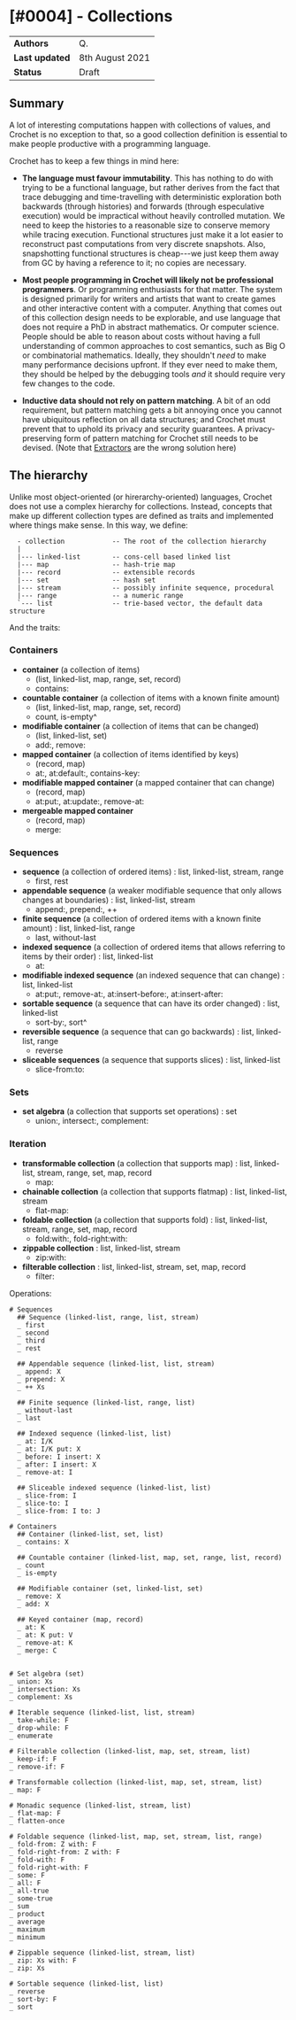 # [#0004] - Collections

|                  |                 |
| ---------------- | --------------- |
| **Authors**      | Q.              |
| **Last updated** | 8th August 2021 |
| **Status**       | Draft           |

## Summary

A lot of interesting computations happen with collections of values, and Crochet is no exception to that, so a good collection definition is essential to make people productive with a programming language.

Crochet has to keep a few things in mind here:

- **The language must favour immutability**. This has nothing to do with trying to be a functional language, but rather derives from the fact that trace debugging and time-travelling with deterministic exploration both backwards (through histories) and forwards (through especulative execution) would be impractical without heavily controlled mutation. We need to keep the histories to a reasonable size to conserve memory while tracing execution. Functional structures just make it a lot easier to reconstruct past computations from very discrete snapshots. Also, snapshotting functional structures is cheap---we just keep them away from GC by having a reference to it; no copies are necessary.

- **Most people programming in Crochet will likely not be professional programmers**. Or programming enthusiasts for that matter. The system is designed primarily for writers and artists that want to create games and other interactive content with a computer. Anything that comes out of this collection design needs to be explorable, and use language that does not require a PhD in abstract mathematics. Or computer science. People should be able to reason about costs without having a full understanding of common approaches to cost semantics, such as Big O or combinatorial mathematics. Ideally, they shouldn't _need_ to make many performance decisions upfront. If they ever need to make them, they should be helped by the debugging tools _and_ it should require very few changes to the code.

- **Inductive data should not rely on pattern matching**. A bit of an odd requirement, but pattern matching gets a bit annoying once you cannot have ubiquitous reflection on all data structures; and Crochet must prevent that to uphold its privacy and security guarantees. A privacy-preserving form of pattern matching for Crochet still needs to be devised. (Note that [Extractors](https://citeseerx.ist.psu.edu/viewdoc/download?doi=10.1.1.88.5295&rep=rep1&type=pdf) are the wrong solution here)

## The hierarchy

Unlike most object-oriented (or hirerarchy-oriented) languages, Crochet does not use a complex hierarchy for collections. Instead, concepts that make up different collection types are defined as traits and implemented where things make sense. In this way, we define:

```
  - collection            -- The root of the collection hierarchy
  |
  |--- linked-list        -- cons-cell based linked list
  |--- map                -- hash-trie map
  |--- record             -- extensible records
  |--- set                -- hash set
  |--- stream             -- possibly infinite sequence, procedural
  |--- range              -- a numeric range
  `--- list               -- trie-based vector, the default data structure
```

And the traits:

### Containers

- **container** (a collection of items)
  - (list, linked-list, map, range, set, record)
  - contains:
- **countable container** (a collection of items with a known finite amount)
  - (list, linked-list, map, range, set, record)
  - count, is-empty^
- **modifiable container** (a collection of items that can be changed)
  - (list, linked-list, set)
  - add:, remove:
- **mapped container** (a collection of items identified by keys)
  - (record, map)
  - at:, at:default:, contains-key:
- **modifiable mapped container** (a mapped container that can change)
  - (record, map)
  - at:put:, at:update:, remove-at:
- **mergeable mapped container**
  - (record, map)
  - merge:

### Sequences

- **sequence** (a collection of ordered items)
  : list, linked-list, stream, range
  - first, rest
- **appendable sequence** (a weaker modifiable sequence that only allows changes at boundaries)
  : list, linked-list, stream
  - append:, prepend:, ++
- **finite sequence** (a collection of ordered items with a known finite amount)
  : list, linked-list, range
  - last, without-last
- **indexed sequence** (a collection of ordered items that allows referring to items by their order)
  : list, linked-list
  - at:
- **modifiable indexed sequence** (an indexed sequence that can change)
  : list, linked-list
  - at:put:, remove-at:, at:insert-before:, at:insert-after:
- **sortable sequence** (a sequence that can have its order changed)
  : list, linked-list
  - sort-by:, sort^
- **reversible sequence** (a sequence that can go backwards)
  : list, linked-list, range
  - reverse
- **sliceable sequences** (a sequence that supports slices)
  : list, linked-list
  - slice-from:to:

### Sets

- **set algebra** (a collection that supports set operations)
  : set
  - union:, intersect:, complement:

### Iteration

- **transformable collection** (a collection that supports map)
  : list, linked-list, stream, range, set, map, record
  - map:
- **chainable collection** (a collection that supports flatmap)
  : list, linked-list, stream
  - flat-map:
- **foldable collection** (a collection that supports fold)
  : list, linked-list, stream, range, set, map, record
  - fold:with:, fold-right:with:
- **zippable collection**
  : list, linked-list, stream
  - zip:with:
- **filterable collection**
  : list, linked-list, stream, set, map, record
  - filter:

Operations:

    # Sequences
      ## Sequence (linked-list, range, list, stream)
      _ first
      _ second
      _ third
      _ rest

      ## Appendable sequence (linked-list, list, stream)
      _ append: X
      _ prepend: X
      _ ++ Xs

      ## Finite sequence (linked-list, range, list)
      _ without-last
      _ last

      ## Indexed sequence (linked-list, list)
      _ at: I/K
      _ at: I/K put: X
      _ before: I insert: X
      _ after: I insert: X
      _ remove-at: I

      ## Sliceable indexed sequence (linked-list, list)
      _ slice-from: I
      _ slice-to: I
      _ slice-from: I to: J

    # Containers
      ## Container (linked-list, set, list)
      _ contains: X

      ## Countable container (linked-list, map, set, range, list, record)
      _ count
      _ is-empty

      ## Modifiable container (set, linked-list, set)
      _ remove: X
      _ add: X

      ## Keyed container (map, record)
      _ at: K
      _ at: K put: V
      _ remove-at: K
      _ merge: C


    # Set algebra (set)
    _ union: Xs
    _ intersection: Xs
    _ complement: Xs

    # Iterable sequence (linked-list, list, stream)
    _ take-while: F
    _ drop-while: F
    _ enumerate

    # Filterable collection (linked-list, map, set, stream, list)
    _ keep-if: F
    _ remove-if: F

    # Transformable collection (linked-list, map, set, stream, list)
    _ map: F

    # Monadic sequence (linked-list, stream, list)
    _ flat-map: F
    _ flatten-once

    # Foldable sequence (linked-list, map, set, stream, list, range)
    _ fold-from: Z with: F
    _ fold-right-from: Z with: F
    _ fold-with: F
    _ fold-right-with: F
    _ some: F
    _ all: F
    _ all-true
    _ some-true
    _ sum
    _ product
    _ average
    _ maximum
    _ minimum

    # Zippable sequence (linked-list, stream, list)
    _ zip: Xs with: F
    _ zip: Xs

    # Sortable sequence (linked-list, list)
    _ reverse
    _ sort-by: F
    _ sort
